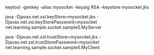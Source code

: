 keytool -genkey -alias mysocket -keyalg RSA -keystore mysocket.jks

java -Djavax.net.ssl.keyStore=mysocket.jks -Djavax.net.ssl.keyStorePassword=mysocket net.learning.sample.socket.sample5.MyServer

java -Djavax.net.ssl.trustStore=mysocket.jks  -Djavax.net.ssl.trustStorePassword=mysocket net.learning.sample.socket.sample5.MyClient